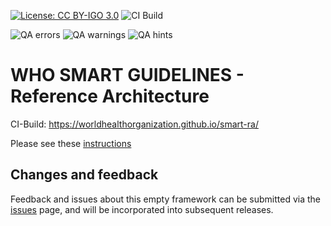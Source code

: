 <!--badges-->
[![License: CC BY-IGO 3.0](https://licensebuttons.net/l/by-nc/3.0/igo/80x15.png)](https://creativecommons.org/licenses/by/3.0/igo)
![CI Build](https://img.shields.io/github/actions/workflow/status/WorldHealthOrganization/smart-ra/ghbuild.yml)  
   
![QA errors](https://img.shields.io/badge/dynamic/json?url=https%3A%2F%2FWorldHealthOrganization.github.io%2Fsmart-ra%2Fqa.json&query=%24.errs&logoColor=red&label=QA%20errors&color=yellow)
![QA warnings](https://img.shields.io/badge/dynamic/json?url=https%3A%2F%2FWorldHealthOrganization.github.io%2Fsmart-ra%2Fqa.json&query=%24.warnings&logoColor=orange&label=QA%20warnings&color=yellow)
![QA hints](https://img.shields.io/badge/dynamic/json?url=https%3A%2F%2FWorldHealthOrganization.github.io%2Fsmart-ra%2Fqa.json&query=%24.hints&logoColor=yellow&label=QA%20hints&color=yellow)
<!--/badges-->
 
# WHO SMART GUIDELINES - Reference Architecture

CI-Build: https://worldhealthorganization.github.io/smart-ra/


Please see these [instructions](https://smart.who.int/ig-starter-kit/ig_setup.html#github-setup)


## Changes and feedback

Feedback and issues about this empty framework can be submitted via the [issues](issues) page, and will be incorporated into subsequent releases.

